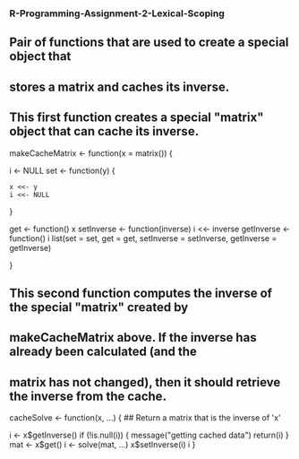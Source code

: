 ### R-Programming-Assignment-2-Lexical-Scoping

## Pair of functions that are used to create a special object that 
## stores a matrix and caches its inverse.


## This first function creates a special "matrix" object that can cache its inverse.

makeCacheMatrix <- function(x = matrix()) {

  i <- NULL
  set <- function(y) {
    
    x <<- y
    i <<- NULL
    
  }
  
  get <- function() x
  setInverse <- function(inverse) i <<- inverse
  getInverse <- function() i
  list(set = set,
       get = get,
       setInverse = setInverse,
       getInverse = getInverse)
  
}


## This second function computes the inverse of the special "matrix" created by 
## makeCacheMatrix above. If the inverse has already been calculated (and the 
## matrix has not changed), then it should retrieve the inverse from the cache.

cacheSolve <- function(x, ...) {
        ## Return a matrix that is the inverse of 'x'
  
  i <- x$getInverse()
  if (!is.null(i)) {
    message("getting cached data")
    return(i)
  }
  mat <- x$get()
  i <- solve(mat, ...)
  x$setInverse(i)
  i
}
